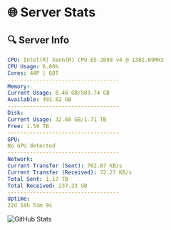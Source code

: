# 🌐 Server Stats
## 🔍 Server Info
```yaml
CPU: Intel(R) Xeon(R) CPU E5-2699 v4 @ 1382.69MHz
CPU Usage: 6.80%
Cores: 44P | 88T
-----------------------------------
Memory:
Current Usage: 8.46 GB/503.74 GB
Available: 491.82 GB
-----------------------------------
Disk:
Current Usage: 32.68 GB/1.71 TB
Free: 1.59 TB
-----------------------------------
GPU:
No GPU detected
-----------------------------------
Network:
Current Transfer (Sent): 762.87 KB/s
Current Transfer (Received): 72.27 KB/s
Total Sent: 1.17 TB
Total Received: 237.23 GB
-----------------------------------
Uptime:
22d 18h 51m 9s
```
![GitHub Stats](https://img.shields.io/badge/Updated-2025-05-12_11:59:57-blue)